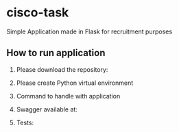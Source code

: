 # cisco-task
Simple Application made in Flask for recruitment purposes


## How to run application

1. Please download the repository:

2. Please create Python virtual environment 

3. Command to handle with application



4. Swagger available at:

5. Tests: